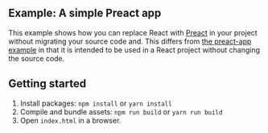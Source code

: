 ## Example: A simple Preact app

This example shows how you can replace React with [Preact](https://preactjs.com/) in your project without migrating your source code and. This differs from [the preact-app example](https://github.com/CMSgov/design-system/tree/main/examples/preact-app) in that it is intended to be used in a React project without changing the source code.

## Getting started

1. Install packages: `npm install` or `yarn install`
1. Compile and bundle assets: `npm run build` or `yarn run build`
1. Open `index.html` in a browser.

